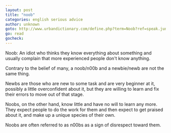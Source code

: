 ```yaml
---
layout: post
title: "noob"
categories: english serious advice
author: unknown
goto: http://www.urbandictionary.com/define.php?term=Noob?ref=speak.junglestar.org
go: read
gocheck:
---
```

Noob: An idiot who thinks they know everything about something and usually complain that more experienced people don't know anything.

Contrary to the belief of many, a noob/n00b and a newbie/newb are not the same thing.

Newbs are those who are new to some task and are very beginner at it, possibly a little overconfident about it, but they are willing to learn and fix their errors to move out of that stage.

Noobs, on the other hand, know little and have no will to learn any more. They expect people to do the work for them and then expect to get praised about it, and make up a unique species of their own.

Noobs are often referred to as n00bs as a sign of disrespect toward them.
